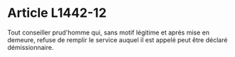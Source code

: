 # Article L1442-12

Tout conseiller prud'homme qui, sans motif légitime et après mise en demeure, refuse de remplir le service auquel il est appelé peut être déclaré démissionnaire.
